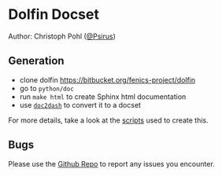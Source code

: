 Dolfin Docset
=============

Author: Christoph Pohl ([@Psirus](https://github.com/Psirus))

Generation
----------

- clone dolfin https://bitbucket.org/fenics-project/dolfin
- go to `python/doc`
- run `make html` to create Sphinx html documentation
- use [`doc2dash`](https://github.com/hynek/doc2dash) to convert it to a docset

For more details, take a look at the
[scripts](https://github.com/Psirus/fenics_docsets) used to create this.

Bugs
----

Please use the [Github Repo](https://github.com/Psirus/fenics_docsets) to
report any issues you encounter.
